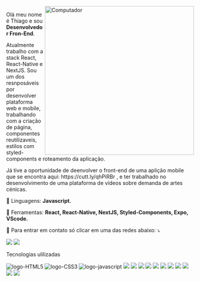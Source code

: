 <img src="https://raw.githubusercontent.com/MicaelliMedeiros/micaellimedeiros/master/image/computer-illustration.png" min-width="400px" max-width="400px" width="400px" align="right" alt="Computador">

<p align="left"> 
  Olá meu nome é Thiago e sou <strong>Desenvolvedor Fron-End</strong>.<br>
</p>
  <p>
    Atualmente trabalho com a stack React, React-Native e NextJS. 
  Sou um dos resnposáveis por desenvolver plataforma web e mobile, trabalhando com a criação de página, componentes reutilizaveis, estilos com styled-components e roteamento da aplicação. 
  </p>
  <p>
   Já tive a oportunidade de deenvolver o front-end de uma aplição mobile que se encontra aqui: https://cutt.ly/qhPiRBr , e ter trabalhado no desenvolvimento de uma plataforma de vídeos sobre demanda de artes cénicas.
  </p>

<p align="left">
  🦄 Linguagens: <strong>Javascript.</strong>
</p>

<p align="left">
  💼 Ferramentas: <strong>React, React-Native, NextJS, Styled-Components, Expo, VScode.</strong>
</p>

<p align="left">
  💌 Para entrar em contato só clicar em uma das redes abaixo: ⤵️
</p>

<p align="left">

  <a href="https://www.linkedin.com/in/thiago-fernandes-0406b7131/" alt="Linkedin">
  <img src="https://img.shields.io/badge/-Linkedin-0e76a8?style=flat-square&logo=Linkedin&logoColor=white&link=LINK-DO-SEU-LINKEDIN" /></a>
  

  <a href="https://api.whatsapp.com/send?phone=5521997704283&text=Ol%C3%A1%2C%20estou%20entrando%20em%20contato%20pois%20vir%20seu%20perfil%20no%20GitHub%20e%20temos%20uma%20posi%C3%A7%C3%A3o%20que%20posso%20lhe%20interessar." alt="WhatsApp">
  <img src="https://img.shields.io/badge/-WhatsApp-25d366?style=flat-square&labelColor=25d366&logo=whatsapp&logoColor=white&link=API-DO-SEU-WHATSAPP"/></a>
  
</p>

<p aling="left">
 Tecnologias ulilizadas  
</p>
<img src="https://img.shields.io/badge/-HTML5-E34F26?style=flat-square&logo=html5&logoColor=white" alt="logo-HTML5"/>
  <img src="https://img.shields.io/badge/-CSS3-549FDE?style=flat-square&logo=css3&logoColor=whit" alt="logo-CSS3"/>
  <img src="https://img.shields.io/badge/-JavaScript-F7B93E?style=flat-square&logo=javascript&logoColor=fff" alt="logo-javascript"/>
  <img src="https://img.shields.io/badge/-React.js-45b8d8?style=flat-square&logo=react&logoColor=white"/>
  <img src="https://img.shields.io/badge/-React%20Native-45b8d8?style=flat-square&logo=react&logoColor=white"/>
  <img src="https://img.shields.io/badge/-Node.js-43853d?style=flat-square&logo=Node.js&logoColor=white"/>
  <img src="(https://img.shields.io/badge/-Git-F05032?style=flat-square&logo=git&logoColor=white"/>
  <img src="(https://img.shields.io/badge/-NPM-CB3837?style=flat-square&logo=npm&logoColor=white"/>
  <img src="(https://img.shields.io/badge/-Styled_Components-db7092?style=flat-square&logo=styled-components&logoColor=white"/>
  <img src="https://img.shields.io/badge/-VSCode-0085D1?style=flat-square&logo=visual-studio-code&logoColor=white"/>
  <img src="https://img.shields.io/badge/-Vercel-000?style=flat-square&logo=vercel&logoColor=white"/>
  <img src="https://img.shields.io/badge/-Heroku-430098?style=flat-square&logo=heroku&logoColor=white"/>
  <img src="https://img.shields.io/badge/-Windows-00ADEF?style=flat-square&logo=windows&logoColor=white"/>
  <img src="https://img.shields.io/badge/-Linux-16C60C?style=flat-square&logo=linux&logoColor=white"/>

